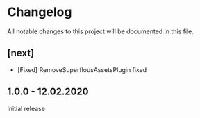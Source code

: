 # Changelog
All notable changes to this project will be documented in this file.

## [next]

* [Fixed] RemoveSuperflousAssetsPlugin fixed

## 1.0.0 - 12.02.2020

Initial release
